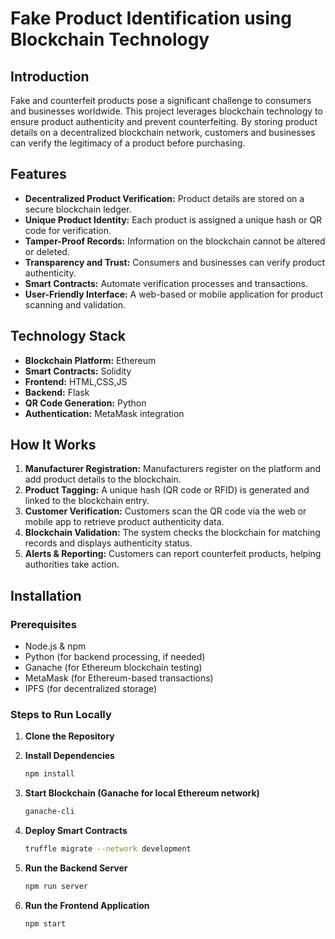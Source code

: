 # Fake Product Identification using Blockchain Technology

## Introduction
Fake and counterfeit products pose a significant challenge to consumers and businesses worldwide. This project leverages blockchain technology to ensure product authenticity and prevent counterfeiting. By storing product details on a decentralized blockchain network, customers and businesses can verify the legitimacy of a product before purchasing.

## Features
- **Decentralized Product Verification:** Product details are stored on a secure blockchain ledger.
- **Unique Product Identity:** Each product is assigned a unique hash or QR code for verification.
- **Tamper-Proof Records:** Information on the blockchain cannot be altered or deleted.
- **Transparency and Trust:** Consumers and businesses can verify product authenticity.
- **Smart Contracts:** Automate verification processes and transactions.
- **User-Friendly Interface:** A web-based or mobile application for product scanning and validation.

## Technology Stack
- **Blockchain Platform:** Ethereum 
- **Smart Contracts:** Solidity 
- **Frontend:** HTML,CSS,JS
- **Backend:** Flask 
- **QR Code Generation:** Python 
- **Authentication:**  MetaMask integration

## How It Works
1. **Manufacturer Registration:** Manufacturers register on the platform and add product details to the blockchain.
2. **Product Tagging:** A unique hash (QR code or RFID) is generated and linked to the blockchain entry.
3. **Customer Verification:** Customers scan the QR code via the web or mobile app to retrieve product authenticity data.
4. **Blockchain Validation:** The system checks the blockchain for matching records and displays authenticity status.
5. **Alerts & Reporting:** Customers can report counterfeit products, helping authorities take action.

## Installation
### Prerequisites
- Node.js & npm
- Python (for backend processing, if needed)
- Ganache (for Ethereum blockchain testing)
- MetaMask (for Ethereum-based transactions)
- IPFS (for decentralized storage)

### Steps to Run Locally
1. **Clone the Repository**
   
2. **Install Dependencies**
   ```bash
   npm install
   ```
3. **Start Blockchain (Ganache for local Ethereum network)**
   ```bash
   ganache-cli
   ```
4. **Deploy Smart Contracts**
   ```bash
   truffle migrate --network development
   ```
5. **Run the Backend Server**
   ```bash
   npm run server
   ```
6. **Run the Frontend Application**
   ```bash
   npm start
   ```
